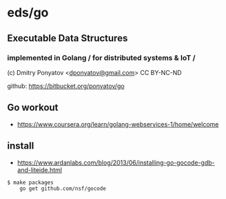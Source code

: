 # eds/go
## Executable Data Structures
### implemented in Golang / for distributed systems & IoT /

(c) Dmitry Ponyatov <<dponyatov@gmail.com>> CC BY-NC-ND

github: https://bitbucket.org/ponyatov/go

## Go workout

* https://www.coursera.org/learn/golang-webservices-1/home/welcome

## install

* https://www.ardanlabs.com/blog/2013/06/installing-go-gocode-gdb-and-liteide.html

```
$ make packages
	go get github.com/nsf/gocode
```
